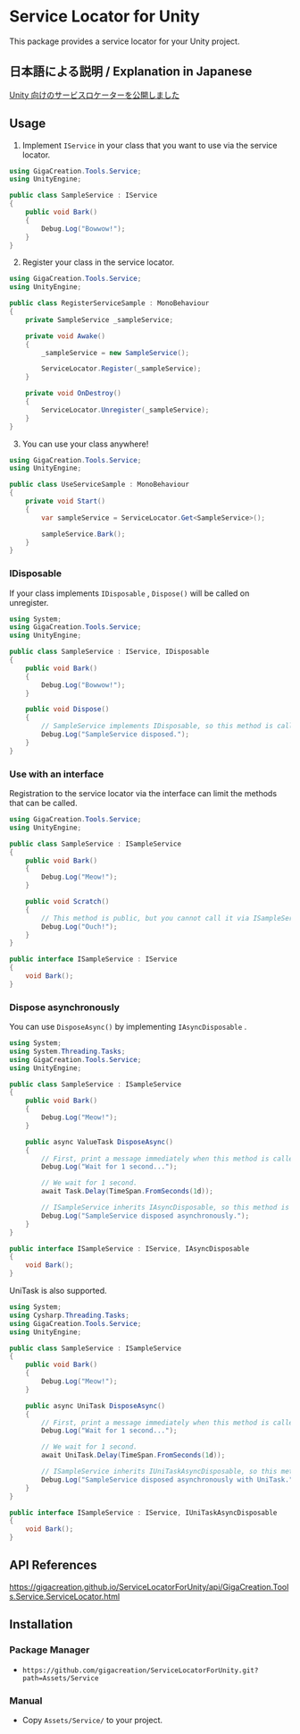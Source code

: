 # Service Locator for Unity

This package provides a service locator for your Unity project.

## 日本語による説明 / Explanation in Japanese

[Unity 向けのサービスロケーターを公開しました](https://blog.gigacreation.jp/entry/2023/02/20/205236)

## Usage

1. Implement `IService` in your class that you want to use via the service locator.

```cs
using GigaCreation.Tools.Service;
using UnityEngine;

public class SampleService : IService
{
    public void Bark()
    {
        Debug.Log("Bowwow!");
    }
}
```

2. Register your class in the service locator.

```cs
using GigaCreation.Tools.Service;
using UnityEngine;

public class RegisterServiceSample : MonoBehaviour
{
    private SampleService _sampleService;

    private void Awake()
    {
        _sampleService = new SampleService();

        ServiceLocator.Register(_sampleService);
    }

    private void OnDestroy()
    {
        ServiceLocator.Unregister(_sampleService);
    }
}
```

3. You can use your class anywhere!

```cs
using GigaCreation.Tools.Service;
using UnityEngine;

public class UseServiceSample : MonoBehaviour
{
    private void Start()
    {
        var sampleService = ServiceLocator.Get<SampleService>();

        sampleService.Bark();
    }
}
```

### IDisposable

If your class implements `IDisposable` , `Dispose()` will be called on unregister.

```cs
using System;
using GigaCreation.Tools.Service;
using UnityEngine;

public class SampleService : IService, IDisposable
{
    public void Bark()
    {
        Debug.Log("Bowwow!");
    }

    public void Dispose()
    {
        // SampleService implements IDisposable, so this method is called on unregister.
        Debug.Log("SampleService disposed.");
    }
}
```

### Use with an interface

Registration to the service locator via the interface can limit the methods that can be called.

```cs
using GigaCreation.Tools.Service;
using UnityEngine;

public class SampleService : ISampleService
{
    public void Bark()
    {
        Debug.Log("Meow!");
    }

    public void Scratch()
    {
        // This method is public, but you cannot call it via ISampleService.
        Debug.Log("Ouch!");
    }
}

public interface ISampleService : IService
{
    void Bark();
}
```

### Dispose asynchronously

You can use `DisposeAsync()` by implementing `IAsyncDisposable` .

```cs
using System;
using System.Threading.Tasks;
using GigaCreation.Tools.Service;
using UnityEngine;

public class SampleService : ISampleService
{
    public void Bark()
    {
        Debug.Log("Meow!");
    }

    public async ValueTask DisposeAsync()
    {
        // First, print a message immediately when this method is called.
        Debug.Log("Wait for 1 second...");

        // We wait for 1 second.
        await Task.Delay(TimeSpan.FromSeconds(1d));

        // ISampleService inherits IAsyncDisposable, so this method is called on unregister asynchronously.
        Debug.Log("SampleService disposed asynchronously.");
    }
}

public interface ISampleService : IService, IAsyncDisposable
{
    void Bark();
}
```

UniTask is also supported.

```cs
using System;
using Cysharp.Threading.Tasks;
using GigaCreation.Tools.Service;
using UnityEngine;

public class SampleService : ISampleService
{
    public void Bark()
    {
        Debug.Log("Meow!");
    }

    public async UniTask DisposeAsync()
    {
        // First, print a message immediately when this method is called.
        Debug.Log("Wait for 1 second...");

        // We wait for 1 second.
        await UniTask.Delay(TimeSpan.FromSeconds(1d));

        // ISampleService inherits IUniTaskAsyncDisposable, so this method is called on unregister asynchronously.
        Debug.Log("SampleService disposed asynchronously with UniTask.");
    }
}

public interface ISampleService : IService, IUniTaskAsyncDisposable
{
    void Bark();
}
```

## API References

<https://gigacreation.github.io/ServiceLocatorForUnity/api/GigaCreation.Tools.Service.ServiceLocator.html>

## Installation

### Package Manager

- `https://github.com/gigacreation/ServiceLocatorForUnity.git?path=Assets/Service`

### Manual

- Copy `Assets/Service/` to your project.
